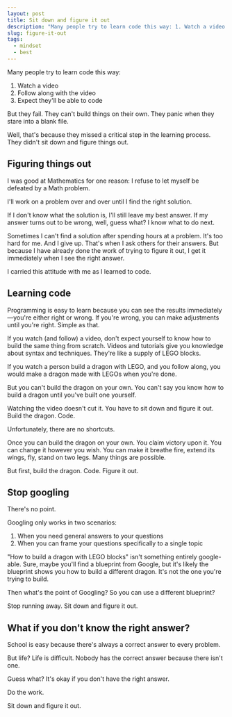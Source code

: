 ```yaml
---
layout: post
title: Sit down and figure it out
description: "Many people try to learn code this way: 1. Watch a video. 2. Follow along with the video. 3. Expect they'll be able to code. But they fail."
slug: figure-it-out
tags:
  - mindset
  - best
---
```


Many people try to learn code this way:

1. Watch a video
2. Follow along with the video
3. Expect they'll be able to code

But they fail. They can't build things on their own. They panic when they stare into a blank file.

Well, that's because they missed a critical step in the learning process. They didn't sit down and figure things out.

<!-- more -->

## Figuring things out

I was good at Mathematics for one reason: I refuse to let myself be defeated by a Math problem.

I'll work on a problem over and over until I find the right solution.

If I don't know what the solution is, I'll still leave my best answer. If my answer turns out to be wrong, well, guess what? I know what to do next.

Sometimes I can't find a solution after spending hours at a problem. It's too hard for me. And I give up. That's when I ask others for their answers. But because I have already done the work of trying to figure it out, I get it immediately when I see the right answer.

I carried this attitude with me as I learned to code.

## Learning code

Programming is easy to learn because you can see the results immediately—you're either right or wrong. If you're wrong, you can make adjustments until you're right. Simple as that.

If you watch (and follow) a video, don't expect yourself to know how to build the same thing from scratch. Videos and tutorials give you knowledge about syntax and techniques. They're like a supply of LEGO blocks.

If you watch a person build a dragon with LEGO, and you follow along, you would make a dragon made with LEGOs when you're done.

But you can't build the dragon on your own. You can't say you know how to build a dragon until you've built one yourself.

Watching the video doesn't cut it. You have to sit down and figure it out. Build the dragon. Code.

Unfortunately, there are no shortcuts.

Once you can build the dragon on your own. You claim victory upon it. You can change it however you wish. You can make it breathe fire, extend its wings, fly, stand on two legs. Many things are possible.

But first, build the dragon. Code. Figure it out.

## Stop googling

There's no point.

Googling only works in two scenarios:

1. When you need general answers to your questions
2. When you can frame your questions specifically to a single topic

"How to build a dragon with LEGO blocks" isn't something entirely google-able. Sure, maybe you'll find a blueprint from Google, but it's likely the blueprint shows you how to build a different dragon. It's not the one you're trying to build.

Then what's the point of Googling? So you can use a different blueprint?

Stop running away. Sit down and figure it out.

## What if you don't know the right answer?

School is easy because there's always a correct answer to every problem.

But life? Life is difficult. Nobody has the correct answer because there isn't one.

Guess what? It's okay if you don't have the right answer.

Do the work.

Sit down and figure it out.
